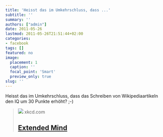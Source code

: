 ```yaml
---
title: 'Heisst das im Umkehrschluss, dass ...'
subtitle: ''
summary: ''
authors: ["admin"]
date: 2011-05-26
lastmod: 2011-05-26T21:51:44+02:00
categories:
- facebook
tags: []
featured: no
image:
  placement: 1
  caption: ''
  focal_point: 'Smart'
  preview_only: true
slug: ''
---
```

Heisst das im Umkehrschluss, dass das Schreiben von Wikipediaartikeln den IQ um 30 Punkte erhöht? ;-)
> [![](https://imgs.xkcd.com/comics/extended_mind.png)](http://xkcd.com/903/)
> xkcd.com
> ## [Extended Mind](http://xkcd.com/903/)
>

